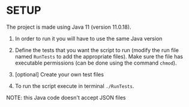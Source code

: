 # SETUP

The project is made using Java 11 (version 11.0.18).
1. In order to run it you will have to use the same Java version

2. Define the tests that you want the script to run (modify the run file named `RunTests` to add the appropriate files). Make sure the file has executable permissions (can be done using the command `chmod`).

3. [optional] Create your own test files

4. To run the script execute in terminal `./RunTests`.

NOTE: this Java code doesn't accept JSON files